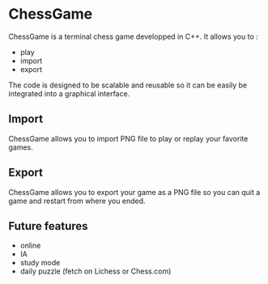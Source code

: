 # ChessGame

ChessGame is a terminal chess game developped in C++.
It allows you to :
- play
- import
- export

The code is designed to be scalable and reusable so it can be easily be integrated into a graphical interface.


## Import
ChessGame allows you to import PNG file to play or replay your favorite games.

## Export
ChessGame allows you to export your game as a PNG file so you can quit a game and restart from where you ended.

## Future features
- online
- IA
- study mode
- daily puzzle (fetch on Lichess or Chess.com)
